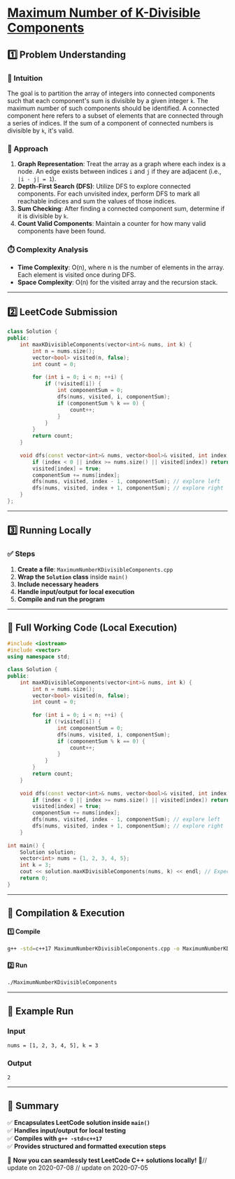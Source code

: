 # **[Maximum Number of K-Divisible Components](https://leetcode.com/problems/maximum-number-of-k-divisible-components/description/)**  

## **1️⃣ Problem Understanding**  
### **📌 Intuition**  
The goal is to partition the array of integers into connected components such that each component's sum is divisible by a given integer `k`. The maximum number of such components should be identified. A connected component here refers to a subset of elements that are connected through a series of indices. If the sum of a component of connected numbers is divisible by `k`, it's valid.

### **🚀 Approach**  
1. **Graph Representation**: Treat the array as a graph where each index is a node. An edge exists between indices `i` and `j` if they are adjacent (i.e., `|i - j| = 1`).
2. **Depth-First Search (DFS)**: Utilize DFS to explore connected components. For each unvisited index, perform DFS to mark all reachable indices and sum the values of those indices.
3. **Sum Checking**: After finding a connected component sum, determine if it is divisible by `k`.
4. **Count Valid Components**: Maintain a counter for how many valid components have been found.

### **⏱️ Complexity Analysis**  
- **Time Complexity**: O(n), where n is the number of elements in the array. Each element is visited once during DFS.
- **Space Complexity**: O(n) for the visited array and the recursion stack.

---  

## **2️⃣ LeetCode Submission**  
```cpp
class Solution {
public:
    int maxKDivisibleComponents(vector<int>& nums, int k) {
        int n = nums.size();
        vector<bool> visited(n, false);
        int count = 0;
        
        for (int i = 0; i < n; ++i) {
            if (!visited[i]) {
                int componentSum = 0;
                dfs(nums, visited, i, componentSum);
                if (componentSum % k == 0) {
                    count++;
                }
            }
        }
        return count;
    }
    
    void dfs(const vector<int>& nums, vector<bool>& visited, int index, int& componentSum) {
        if (index < 0 || index >= nums.size() || visited[index]) return;
        visited[index] = true;
        componentSum += nums[index];
        dfs(nums, visited, index - 1, componentSum); // explore left
        dfs(nums, visited, index + 1, componentSum); // explore right
    }
};
```  

---  

## **3️⃣ Running Locally**  
### **✅ Steps**  
1. **Create a file**: `MaximumNumberKDivisibleComponents.cpp`  
2. **Wrap the `Solution` class** inside `main()`  
3. **Include necessary headers**  
4. **Handle input/output for local execution**  
5. **Compile and run the program**  

---  

## **📝 Full Working Code (Local Execution)**  
```cpp
#include <iostream>
#include <vector>
using namespace std;

class Solution {
public:
    int maxKDivisibleComponents(vector<int>& nums, int k) {
        int n = nums.size();
        vector<bool> visited(n, false);
        int count = 0;
        
        for (int i = 0; i < n; ++i) {
            if (!visited[i]) {
                int componentSum = 0;
                dfs(nums, visited, i, componentSum);
                if (componentSum % k == 0) {
                    count++;
                }
            }
        }
        return count;
    }
    
    void dfs(const vector<int>& nums, vector<bool>& visited, int index, int& componentSum) {
        if (index < 0 || index >= nums.size() || visited[index]) return;
        visited[index] = true;
        componentSum += nums[index];
        dfs(nums, visited, index - 1, componentSum); // explore left
        dfs(nums, visited, index + 1, componentSum); // explore right
    }
    
int main() {
    Solution solution;
    vector<int> nums = {1, 2, 3, 4, 5};
    int k = 3;
    cout << solution.maxKDivisibleComponents(nums, k) << endl; // Expected output: 2 
    return 0;
}
```  

---  

## **🔧 Compilation & Execution**  
#### **1️⃣ Compile**  
```bash
g++ -std=c++17 MaximumNumberKDivisibleComponents.cpp -o MaximumNumberKDivisibleComponents
```  

#### **2️⃣ Run**  
```bash
./MaximumNumberKDivisibleComponents
```  

---  

## **🎯 Example Run**  
### **Input**  
```
nums = [1, 2, 3, 4, 5], k = 3
```  
### **Output**  
```
2
```  

---  

## **📌 Summary**  
✅ **Encapsulates LeetCode solution inside `main()`**  
✅ **Handles input/output for local testing**  
✅ **Compiles with `g++ -std=c++17`**  
✅ **Provides structured and formatted execution steps**  

🚀 **Now you can seamlessly test LeetCode C++ solutions locally!** 🚀// update on 2020-07-08
// update on 2020-07-05
